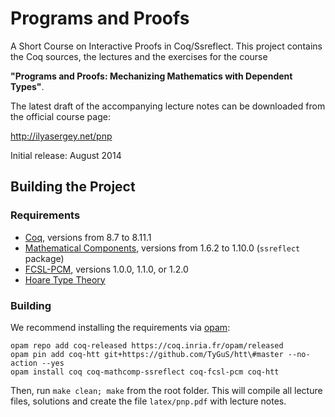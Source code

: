 # Programs and Proofs

A Short Course on Interactive Proofs in Coq/Ssreflect. This project
contains the Coq sources, the lectures and the exercises for the
course

**"Programs and Proofs: Mechanizing Mathematics with Dependent Types"**.

The latest draft of the accompanying lecture notes can be downloaded
from the official course page:

http://ilyasergey.net/pnp

Initial release: August 2014

## Building the Project

### Requirements

* [Coq](https://coq.inria.fr/download), versions from 8.7 to 8.11.1
* [Mathematical Components](http://math-comp.github.io/math-comp/), versions from 1.6.2 to 1.10.0 (`ssreflect` package)
* [FCSL-PCM](https://github.com/imdea-software/fcsl-pcm), versions 1.0.0, 1.1.0, or 1.2.0
* [Hoare Type Theory](https://github.com/TyGuS/htt)

### Building

We recommend installing the requirements via [opam](https://opam.ocaml.org/doc/Install.html):
```
opam repo add coq-released https://coq.inria.fr/opam/released
opam pin add coq-htt git+https://github.com/TyGuS/htt\#master --no-action --yes
opam install coq coq-mathcomp-ssreflect coq-fcsl-pcm coq-htt
```

Then, run `make clean; make` from the root folder. This will compile
all lecture files, solutions and create the file `latex/pnp.pdf` with
lecture notes.
